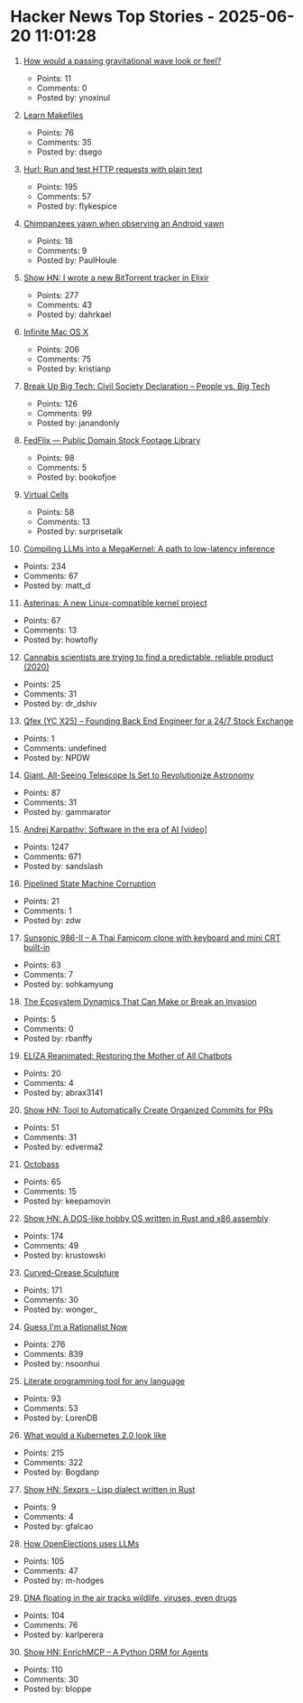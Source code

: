 # Hacker News Top Stories - 2025-06-20 11:01:28

1. [How would a passing gravitational wave look or feel?](https://physics.stackexchange.com/questions/338912/how-would-a-passing-gravitational-wave-look-or-feel)
   - Points: 11
   - Comments: 0
   - Posted by: ynoxinul

2. [Learn Makefiles](https://makefiletutorial.com/)
   - Points: 76
   - Comments: 35
   - Posted by: dsego

3. [Hurl: Run and test HTTP requests with plain text](https://github.com/Orange-OpenSource/hurl)
   - Points: 195
   - Comments: 57
   - Posted by: flykespice

4. [Chimpanzees yawn when observing an Android yawn](https://www.nature.com/articles/s41598-025-98639-z)
   - Points: 18
   - Comments: 9
   - Posted by: PaulHoule

5. [Show HN: I wrote a new BitTorrent tracker in Elixir](https://github.com/Dahrkael/ExTracker)
   - Points: 277
   - Comments: 43
   - Posted by: dahrkael

6. [Infinite Mac OS X](https://blog.persistent.info/2025/03/infinite-mac-os-x.html)
   - Points: 206
   - Comments: 75
   - Posted by: kristianp

7. [Break Up Big Tech: Civil Society Declaration – People vs. Big Tech](https://peoplevsbig.tech/break-up-big-tech-civil-society-declaration/)
   - Points: 126
   - Comments: 99
   - Posted by: janandonly

8. [FedFlix — Public Domain Stock Footage Library](https://public.resource.org/ntis.gov/index.html)
   - Points: 98
   - Comments: 5
   - Posted by: bookofjoe

9. [Virtual Cells](https://udara.io/science/virtual-cells/)
   - Points: 58
   - Comments: 13
   - Posted by: surprisetalk

10. [Compiling LLMs into a MegaKernel: A path to low-latency inference](https://zhihaojia.medium.com/compiling-llms-into-a-megakernel-a-path-to-low-latency-inference-cf7840913c17)
   - Points: 234
   - Comments: 67
   - Posted by: matt_d

11. [Asterinas: A new Linux-compatible kernel project](https://lwn.net/SubscriberLink/1022920/ad60263cd13c8a13/)
   - Points: 67
   - Comments: 13
   - Posted by: howtofly

12. [Cannabis scientists are trying to find a predictable, reliable product (2020)](https://www.nytimes.com/2020/04/01/magazine/cannabis-science.html)
   - Points: 25
   - Comments: 31
   - Posted by: dr_dshiv

13. [Qfex (YC X25) – Founding Back End Engineer for a 24/7 Stock Exchange](https://www.ycombinator.com/companies/qfex/jobs/S7XSybx-founding-backend-engineer)
   - Points: 1
   - Comments: undefined
   - Posted by: NPDW

14. [Giant, All-Seeing Telescope Is Set to Revolutionize Astronomy](https://www.science.org/content/article/giant-all-seeing-telescope-set-revolutionize-astronomy)
   - Points: 87
   - Comments: 31
   - Posted by: gammarator

15. [Andrej Karpathy: Software in the era of AI [video]](https://www.youtube.com/watch?v=LCEmiRjPEtQ)
   - Points: 1247
   - Comments: 671
   - Posted by: sandslash

16. [Pipelined State Machine Corruption](https://flak.tedunangst.com/post/pipelined-state-machine-corruption)
   - Points: 21
   - Comments: 1
   - Posted by: zdw

17. [Sunsonic 986-II – A Thai Famicom clone with keyboard and mini CRT built-in](https://mastodon.gamedev.place/@pikuma/114711138512697712)
   - Points: 63
   - Comments: 7
   - Posted by: sohkamyung

18. [The Ecosystem Dynamics That Can Make or Break an Invasion](https://www.quantamagazine.org/the-ecosystem-dynamics-that-can-make-or-break-an-invasion-20250616/)
   - Points: 5
   - Comments: 0
   - Posted by: rbanffy

19. [ELIZA Reanimated: Restoring the Mother of All Chatbots](https://www.computer.org/csdl/magazine/an/2025/02/11030922/27sQDLuL7Uc)
   - Points: 20
   - Comments: 4
   - Posted by: abrax3141

20. [Show HN: Tool to Automatically Create Organized Commits for PRs](https://github.com/edverma/git-smart-squash)
   - Points: 51
   - Comments: 31
   - Posted by: edverma2

21. [Octobass](https://www.atlasobscura.com/places/octobass)
   - Points: 65
   - Comments: 15
   - Posted by: keepamovin

22. [Show HN: A DOS-like hobby OS written in Rust and x86 assembly](https://github.com/krustowski/rou2exOS)
   - Points: 174
   - Comments: 49
   - Posted by: krustowski

23. [Curved-Crease Sculpture](https://erikdemaine.org/curved/)
   - Points: 171
   - Comments: 30
   - Posted by: wonger_

24. [Guess I'm a Rationalist Now](https://scottaaronson.blog/?p=8908)
   - Points: 276
   - Comments: 839
   - Posted by: nsoonhui

25. [Literate programming tool for any language](https://github.com/zyedidia/Literate)
   - Points: 93
   - Comments: 53
   - Posted by: LorenDB

26. [What would a Kubernetes 2.0 look like](https://matduggan.com/what-would-a-kubernetes-2-0-look-like/)
   - Points: 215
   - Comments: 322
   - Posted by: Bogdanp

27. [Show HN: Sexprs – Lisp dialect written in Rust](https://github.com/gabrielfalcao/sexprs)
   - Points: 9
   - Comments: 4
   - Posted by: gfalcao

28. [How OpenElections uses LLMs](https://thescoop.org/archives/2025/06/09/how-openelections-uses-llms/index.html)
   - Points: 105
   - Comments: 47
   - Posted by: m-hodges

29. [DNA floating in the air tracks wildlife, viruses, even drugs](https://www.sciencedaily.com/releases/2025/06/250603114822.htm)
   - Points: 104
   - Comments: 76
   - Posted by: karlperera

30. [Show HN: EnrichMCP – A Python ORM for Agents](https://github.com/featureform/enrichmcp)
   - Points: 110
   - Comments: 30
   - Posted by: bloppe

